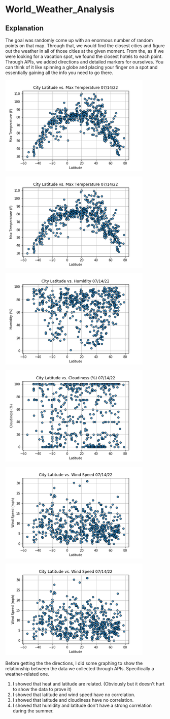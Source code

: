 # World_Weather_Analysis
## Explanation
The goal was randomly come up with an enormous number of random points on that map. Through that, we would find the closest cities and figure out the weather in all of those cities at the given moment. From the, as if we were looking for a vacation spot, we found the closest hotels to each point. Through APIs, we added directions and detailed markers for ourselves. You can think of it like spinning a globe and placing your finger on a spot and essentially gaining all the info you need to go there.

![weather graphing](https://github.com/Aceofhearts1/World_Weather_Analysis/blob/main/weather_data/Fig1.png)

![graphing](https://github.com/Aceofhearts1/World_Weather_Analysis/blob/main/weather_data/Fig1_CityLat_vs_Max_Temp.png)

![graphing](https://github.com/Aceofhearts1/World_Weather_Analysis/blob/main/weather_data/Fig2_CityLat_vs_humidity.png)

![weather graphing](https://github.com/Aceofhearts1/World_Weather_Analysis/blob/main/weather_data/Fig3_CityLat_vs_Cloudiness.png)

![graphing](https://github.com/Aceofhearts1/World_Weather_Analysis/blob/main/weather_data/Fig4_CityLat_vs_WindSpeed.png)

![graphing](https://github.com/Aceofhearts1/World_Weather_Analysis/blob/main/weather_data/Fig4_CityLat_vs_WindSpeed.png)

Before getting the the directions, I did some graphing to show the relationship between the data we collected through APIs. Specifically a weather-related one.

1. I showed that heat and latitude are related. (Obviously but it doesn't hurt to show the data to prove it) 
2. I showed that latitude and wind speed have no correlation.
3. I showed that latitude and cloudiness have no correlation.
4. I showed that humidity and latitude don't have a strong correlation during the summer.

